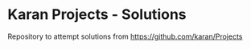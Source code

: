 # Karan Projects - Solutions

Repository to attempt solutions from https://github.com/karan/Projects

